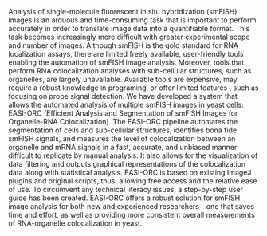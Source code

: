 Analysis of single-molecule fluorescent in situ hybridization (smFISH) images is an arduous and time-consuming task that is important to perform accurately in order to translate image data into a quantifiable format. This task becomes increasingly more difficult with greater experimental scope and number of images. Although smFISH is the gold standard for RNA localization assays, there are limited freely available, user-friendly tools enabling the automation of smFISH image analysis. Moreover, tools that perform RNA colocalization analyses with sub-cellular structures, such as organelles, are largely unavailable. Available tools are expensive, may require a robust knowledge in programing, or offer limited features  , such as focusing on probe signal detection. We have developed a system that allows the automated analysis of multiple smFISH images in yeast cells: EASI-ORC (Efficient Analysis and Segmentation of smFISH Images for Organelle-RNA Colocalization). The EASI-ORC pipeline automates the segmentation of cells and sub-cellular structures, identifies bona fide smFISH signals, and measures the level of colocalization between an organelle and mRNA signals in a fast, accurate, and unbiased manner difficult to replicate by manual analysis. It also allows for the visualization of data filtering and outputs graphical representations of the colocalization data along with statistical analysis. EASI-ORC is based on existing ImageJ plugins and original scripts, thus, allowing free access and the relative ease of use. To circumvent any technical literacy issues, a step-by-step user guide has been created.  EASI-ORC offers a robust solution for smFISH image analysis for both new and experienced researchers - one that saves time and effort, as well as providing more consistent overall measurements of RNA-organelle colocalization in yeast.
